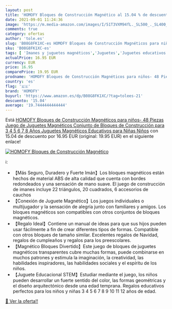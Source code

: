 ```yaml
---
layout: post
title: 'HOMOFY Bloques de Construcción Magnético al 15.04 % de descuento'
date: 2021-09-01 11:24:36
image: 'https://m.media-amazon.com/images/I/51T3VXM94fL._SL500_._SL400_.jpg'
comments: true
category: ofertas
author: 'tole.es'
slug: 'B08G8FK1XC-es HOMOFY Bloques de Construcción Magnéticos para niños- 48...'
sku: 'B08G8FK1XC-es'
tags: [ 'Imanes y juguetes magnéticos','Juguetes','Juguetes educativos','Juguetes magnéticos','Juguetes y juegos','homofy','juguetes', ]
actualPrice: 16.95 EUR
currency: EUR
price: 16.95
comparePrice: 19.95 EUR
prodname: 'HOMOFY Bloques de Construcción Magnéticos para niños- 48 Piezas Juego de Juguetes Magnéticos Conjunto de Bloques de Construcción para 3 4 5 6 7 8 Años  Juguetes Magnéticos Educativos para Niñas Niños'
country: 'es'
flag: '🇪🇸'
brand: 'HOMOFY'
buyurl: 'https://www.amazon.es/dp/B08G8FK1XC/?tag=tolees-21'
descuento: '15.04'
average: '19.7444444444444'
---
```


Está [HOMOFY Bloques de Construcción Magnéticos para niños- 48 Piezas Juego de Juguetes Magnéticos Conjunto de Bloques de Construcción para 3 4 5 6 7 8 Años  Juguetes Magnéticos Educativos para Niñas Niños](https://www.amazon.es/dp/B08G8FK1XC/?tag=tolees-21) con 15.04 de descuento por 16.95 EUR (original: 19.95 EUR) en el siguiente enlace!

[![HOMOFY Bloques de Construcción Magnético](https://m.media-amazon.com/images/I/51T3VXM94fL._SL500_._SL400_.jpg)](https://www.amazon.es/dp/B08G8FK1XC/?tag=tolees-21)

ℹ️:

- 【Más Seguro, Duradero y Fuerte Imán】Los bloques magnéticos están hechos de material ABS de alta calidad que cuenta con bordes redondeados y una sensación de mano suave. El juego de construcción de imanes incluye 22 triángulos, 20 cuadrados, 6 accesorios de cauchos
- 【Conexión de Juguete Magnético】Los juegos individuales o multijugador y la sensación de alegría junto con familiares y amigos. Los bloques magnéticos son compatibles con otros conjuntos de bloques magnéticos.
- 【Regalo Ideal】Contiene un manual de ideas para que sus hijos pueden usar fácilmente a fin de crear diferentes tipos de formas. Compatible con otros bloques de tamaño similar. Excelentes regalos de Navidad, regalos de cumpleaños y regalos para los preescolares.
- 【Magnético Bloques Divertido】Este juego de bloques de juguetes magnéticos transparentes cubre muchas formas, puede combinarse en muchos patrones y estimula la imaginación, la creatividad, las habilidades inspiradores, las habilidades sociales y el espíritu de los niños.
- 【Juguete Educacional STEM】Estudiar mediante el juego, los niños pueden desarrollar un fuerte sentido del color, las formas geométricas y el diseño arquitectónico desde una edad temprana. Regalos educativos perfectos para los niños y niñas 3 4 5 6 7 8 9 10 11 12 años de edad.

[🛒 Ver la oferta!!](https://www.amazon.es/dp/B08G8FK1XC/?tag=tolees-21)
